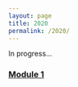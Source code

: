 ```yaml
---
layout: page
title: 2020
permalink: /2020/
---
```

In progress...

### [Module 1](2020/2020_bootcamp_m1.md)
